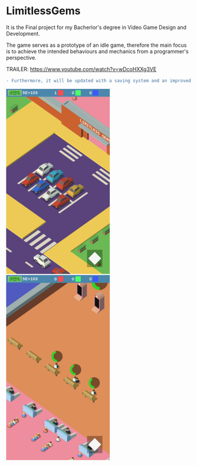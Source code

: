 # LimitlessGems

It is the Final project for my Bacherlor's degree in Video Game Design and Development.

The game serves as a prototype of an idle game, therefore the main focus is to achieve the intended behaviours and mechanics from a programmer's perspective.

TRAILER: https://www.youtube.com/watch?v=wDcoHXXg3VE

```diff
- Furthermore, it will be updated with a saving system and an improved UI/UX.
```

<img src="https://github.com/VizCo1/LimitlessGems/blob/main/image_002%20(1).jpg" width="281" height="500" /> <img src="https://github.com/VizCo1/LimitlessGems/blob/main/image_010.jpg" width="281" height="500" />


